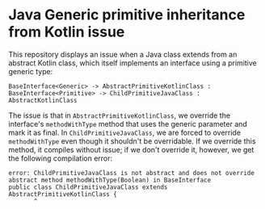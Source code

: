 # Java Generic primitive inheritance from Kotlin issue

This repository displays an issue when a Java class extends from an abstract Kotlin class, which itself implements an interface using a primitive generic type:

```
BaseInterface<Generic> -> AbstractPrimitiveKotlinClass : BaseInterface<Primitive> -> ChildPrimitiveJavaClass : AbstractKotlinClass
```

The issue is that in `AbstractPrimitiveKotlinClass`, we override the interface's `methodWithType` method that uses the generic parameter and mark it as final. In `ChildPrimitiveJavaClass`, we are forced to override `methodWithType` even though it shouldn't be overridable. If we override this method, it compiles without issue; if we don't override it, however, we get the following compilation error:

```
error: ChildPrimitiveJavaClass is not abstract and does not override abstract method methodWithType(Boolean) in BaseInterface
public class ChildPrimitiveJavaClass extends AbstractPrimitiveKotlinClass {
       ^
```
